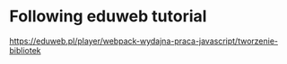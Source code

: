 # Following eduweb tutorial

https://eduweb.pl/player/webpack-wydajna-praca-javascript/tworzenie-bibliotek